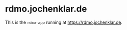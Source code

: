 rdmo.jochenklar.de
==================

This is the `rdmo-app` running at https://rdmo.jochenklar.de.
